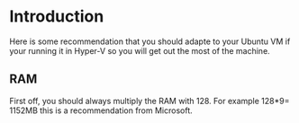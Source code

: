 # Introduction
Here is some recommendation that you should adapte to your Ubuntu VM if your running it in Hyper-V so you will get out the most of the machine.

## RAM
First off, you should always multiply the RAM with 128. For example 128*9= 1152MB this is a recommendation from Microsoft.
